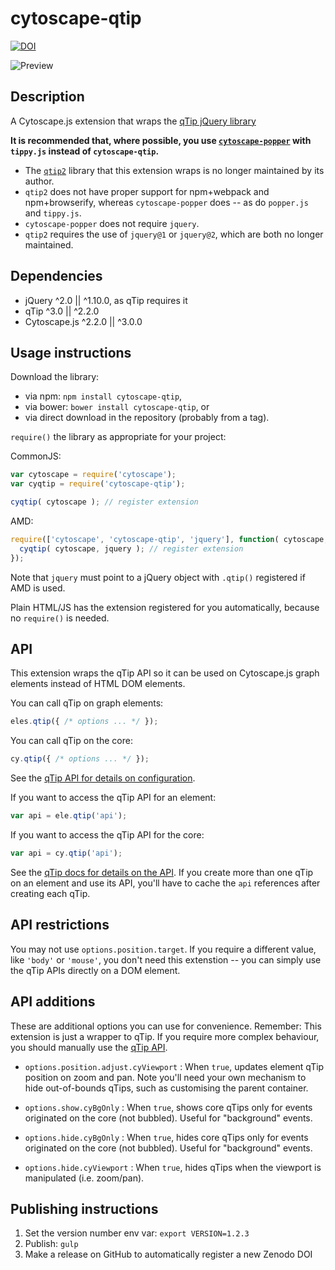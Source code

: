 cytoscape-qtip
==============
[![DOI](https://zenodo.org/badge/6343804.svg)](https://zenodo.org/badge/latestdoi/6343804)

![Preview](https://raw.githubusercontent.com/cytoscape/cytoscape.js-qtip/master/img/preview.png)


## Description

A Cytoscape.js extension that wraps the [qTip jQuery library](http://qtip2.com)

**It is recommended that, where possible, you use [`cytoscape-popper`](https://github.com/cytoscape/cytoscape.js-popper) with `tippy.js` instead of `cytoscape-qtip`.**

- The [`qtip2`](https://github.com/qTip2/qTip2) library that this extension wraps is no longer maintained by its author.
- `qtip2` does not have proper support for npm+webpack and npm+browserify, whereas `cytoscape-popper` does -- as do `popper.js` and `tippy.js`.
- `cytoscape-popper` does not require `jquery`.
- `qtip2` requires the use of `jquery@1` or `jquery@2`, which are both no longer maintained.


## Dependencies

 * jQuery ^2.0 || ^1.10.0, as qTip requires it
 * qTip ^3.0 || ^2.2.0
 * Cytoscape.js ^2.2.0 || ^3.0.0


## Usage instructions

Download the library:
 * via npm: `npm install cytoscape-qtip`,
 * via bower: `bower install cytoscape-qtip`, or
 * via direct download in the repository (probably from a tag).

`require()` the library as appropriate for your project:

CommonJS:
```js
var cytoscape = require('cytoscape');
var cyqtip = require('cytoscape-qtip');

cyqtip( cytoscape ); // register extension
```

AMD:
```js
require(['cytoscape', 'cytoscape-qtip', 'jquery'], function( cytoscape, cyqtip, jquery ){
  cyqtip( cytoscape, jquery ); // register extension
});
```

Note that `jquery` must point to a jQuery object with `.qtip()` registered if AMD is used.

Plain HTML/JS has the extension registered for you automatically, because no `require()` is needed.


## API

This extension wraps the qTip API so it can be used on Cytoscape.js graph elements instead of HTML DOM elements.

You can call qTip on graph elements:
```js
eles.qtip({ /* options ... */ });
```

You can call qTip on the core:
```js
cy.qtip({ /* options ... */ });
```

See the [qTip API for details on configuration](http://qtip2.com/options).

If you want to access the qTip API for an element:
```js
var api = ele.qtip('api');
```

If you want to access the qTip API for the core:
```js
var api = cy.qtip('api');
```

See the [qTip docs for details on the API](http://qtip2.com/api).  If you create more than one qTip on an element and use its API, you'll have to cache the `api` references after creating each qTip.


## API restrictions

You may not use `options.position.target`.  If you require a different value, like `'body'` or `'mouse'`, you don't need this extenstion -- you can simply use the qTip APIs directly on a DOM element.


## API additions

These are additional options you can use for convenience.  Remember: This extension is just a wrapper to qTip.  If you require more complex behaviour, you should manually use the [qTip API](http://qtip2.com/api).

 * `options.position.adjust.cyViewport` : When `true`, updates element qTip position on zoom and pan.  Note you'll need your own mechanism to hide out-of-bounds qTips, such as customising the parent container.

 * `options.show.cyBgOnly` : When `true`, shows core qTips only for events originated on the core (not bubbled).  Useful for "background" events.

 * `options.hide.cyBgOnly` : When `true`, hides core qTips only for events originated on the core (not bubbled).  Useful for "background" events.

 * `options.hide.cyViewport` : When `true`, hides qTips when the viewport is manipulated (i.e. zoom/pan).

## Publishing instructions

1. Set the version number env var: `export VERSION=1.2.3`
1. Publish: `gulp`
1. Make a release on GitHub to automatically register a new Zenodo DOI
